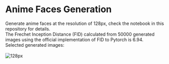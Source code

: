 # Anime Faces Generation
Generate anime faces at the resolution of 128px, check the notebook in this repository for details. <br>
The Frechet Inception Distance (FID) calculated from 50000 generated images using the official implementation of FID to Pytorch is 6.94. <br>
Selected generated images: <br>
<br>
![128px](https://user-images.githubusercontent.com/61887245/227412924-b9481af3-15e2-499c-a0d0-a2ef3d12e0ee.png)
